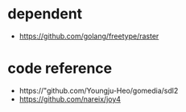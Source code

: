 # dependent
* https://github.com/golang/freetype/raster

# code reference
* https://"github.com/Youngju-Heo/gomedia/sdl2
* https://github.com/nareix/joy4